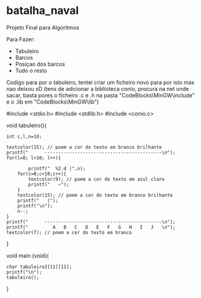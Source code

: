 batalha_naval
=============

Projeto Final para Algoritmos

Para Fazer:
 - Tabuleiro
 - Barcos
 - Posiçao dos barcos
 - Tudo o resto

Codigo para por o tabuleiro, tentei criar um ficheiro novo para por isto mas nao deixou xD (tens de adicionar a biblioteca conio, procura na net onde sacar, basta pores o ficheiro .c e .h na pasta "CodeBlocks\MinGW\include" e o .lib em "CodeBlocks\MinGW\lib")

#include <stdio.h>
#include <stdlib.h>
#include <conio.c>


void tabuleiro(){

    int c,l,n=10;

    textcolor(15); // poem a cor do texto em branco brilhante
    printf("      -------------------------------------------\n");
    for(l=0; l<10; l++){

            printf("  %2.d |",n);
        for(c=0;c<10;c++){
            textcolor(9); // poem a cor do texto em azul claro
            printf("   ~");
        }
        textcolor(15); // poem a cor do texto em branco brilhante
        printf("   |");
        printf("\n");
        n--;
    }
    printf("      -------------------------------------------\n");
    printf("         A   B   C   D   E   F   G   H   I   J   \n");
    textcolor(7); // poem a cor do texto em branco
}


void main (void){

    char tabuleiro2[11][11];
    printf("\n");
    tabuleiro();

}
